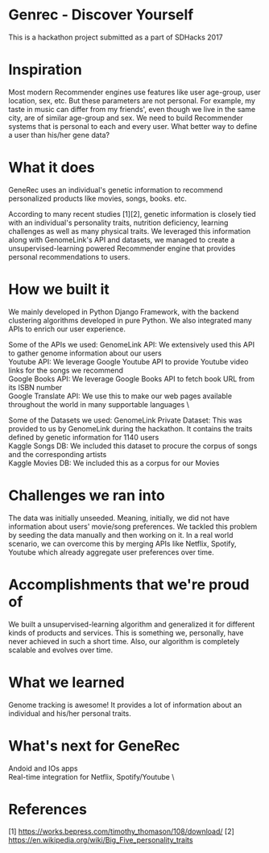 # Genrec - Discover Yourself
This is a hackathon project submitted as a part of SDHacks 2017

# Inspiration
Most modern Recommender engines use features like user age-group, user location, sex, etc. But these parameters are not personal. For example, my taste in music can differ from my friends', even though we live in the same city, are of similar age-group and sex. We need to build Recommender systems that is personal to each and every user. What better way to define a user than his/her gene data?

# What it does
GeneRec uses an individual's genetic information to recommend personalized products like movies, songs, books. etc.

According to many recent studies [1][2], genetic information is closely tied with an individual's personality traits, nutrition deficiency, learning challenges as well as many physical traits. We leveraged this information along with GenomeLink's API and datasets, we managed to create a unsupervised-learning powered Recommender engine that provides personal recommendations to users.

# How we built it
We mainly developed in Python Django Framework, with the backend clustering algorithms developed in pure Python. We also integrated many APIs to enrich our user experience.

Some of the APIs we used: 
GenomeLink API: We extensively used this API to gather genome information about our users \
Youtube API: We leverage Google Youtube API to provide Youtube video links for the songs we recommend \
Google Books API: We leverage Google Books API to fetch book URL from its ISBN number \
Google Translate API: We use this to make our web pages available throughout the world in many supportable languages \

Some of the Datasets we used:
GenomeLink Private Dataset: This was provided to us by GenomeLink during the hackathon. It contains the traits defined by genetic information for 1140 users \
Kaggle Songs DB: We included this dataset to procure the corpus of songs and the corresponding artists \
Kaggle Movies DB: We included this as a corpus for our Movies

# Challenges we ran into
The data was initially unseeded. Meaning, initially, we did not have information about users' movie/song preferences. We tackled this problem by seeding the data manually and then working on it. In a real world scenario, we can overcome this by merging APIs like Netflix, Spotify, Youtube which already aggregate user preferences over time.

# Accomplishments that we're proud of
We built a unsupervised-learning algorithm and generalized it for different kinds of products and services. This is something we, personally, have never achieved in such a short time. Also, our algorithm is completely scalable and evolves over time.

# What we learned
Genome tracking is awesome! It provides a lot of information about an individual and his/her personal traits.

# What's next for GeneRec
Andoid and IOs apps \
Real-time integration for Netflix, Spotify/Youtube \


# References
[1] https://works.bepress.com/timothy_thomason/108/download/
[2] https://en.wikipedia.org/wiki/Big_Five_personality_traits
